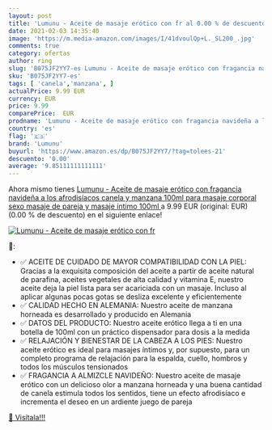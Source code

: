 ```yaml
---
layout: post
title: 'Lumunu - Aceite de masaje erótico con fr al 0.00 % de descuento'
date: 2021-02-03 14:35:40
image: 'https://m.media-amazon.com/images/I/41dvoulQp+L._SL200_.jpg'
comments: true
category: ofertas
author: ring
slug: 'B075JF2YY7-es Lumunu - Aceite de masaje erótico con fragancia navideña a...'
sku: 'B075JF2YY7-es'
tags: [ 'canela','manzana', ]
actualPrice: 9.99 EUR
currency: EUR
price: 9.99
comparePrice:  EUR
prodname: 'Lumunu - Aceite de masaje erótico con fragancia navideña a los afrodisíacos canela y manzana  100ml  para masaje corporal  sexo  masaje de pareja y masaje íntimo  100ml '
country: 'es'
flag: '🇪🇸'
brand: 'Lumunu'
buyurl: 'https://www.amazon.es/dp/B075JF2YY7/?tag=tolees-21'
descuento: '0.00'
average: '9.85111111111111'
---
```


Ahora mismo tienes [Lumunu - Aceite de masaje erótico con fragancia navideña a los afrodisíacos canela y manzana  100ml  para masaje corporal  sexo  masaje de pareja y masaje íntimo  100ml ](https://www.amazon.es/dp/B075JF2YY7/?tag=tolees-21) a 9.99 EUR (original:  EUR) (0.00 %  de descuento) en el siguiente enlace!

[![Lumunu - Aceite de masaje erótico con fr](https://m.media-amazon.com/images/I/41dvoulQp+L._SL200_.jpg)](https://www.amazon.es/dp/B075JF2YY7/?tag=tolees-21)

🔎:

- ✅ ACEITE DE CUIDADO DE MAYOR COMPATIBILIDAD CON LA PIEL: Gracias a la exquisita composición del aceite a partir de aceite natural de parafina, aceites vegetales de alta calidad y vitamina E, nuestro aceite deja la piel lista para ser acariciada con un masaje. Incluso al aplicar algunas pocas gotas se desliza excelente y eficientemente
- ✅ CALIDAD HECHO EN ALEMANIA: Nuestro aceite de manzana horneada es desarrollado y producido en Alemania
- ✅ DATOS DEL PRODUCTO: Nuestro aceite erótico llega a ti en una botella de 100ml con un práctico dispensador para dosis a la medida
- ✅ RELAJACIÓN Y BIENESTAR DE LA CABEZA A LOS PIES: Nuestro aceite erótico es ideal para masajes íntimos y, por supuesto, para un completo programa de relajación para la espalda, cuello, hombros y todos los músculos tensionados
- ✅ FRAGANCIA A ALMIZCLE NAVIDEÑO: Nuestro aceite de masaje erótico con un delicioso olor a manzana horneada y una buena cantidad de canela estimula todos los sentidos, tiene un efecto afrodisíaco e incrementa el deseo en un ardiente juego de pareja

[🛒 Visítala!!!](https://www.amazon.es/dp/B075JF2YY7/?tag=tolees-21)
